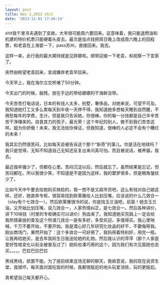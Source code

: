 ```yaml
---
layout: post
title: Nov 1,2013 shit
date: '2013-11-01 17:46:14'
---
```



shit我千里寻夫遇到了变故。大爷很可能周六要回来。这意味着，我只能退燃油和机建的特价机票只能硬着头皮去。最次是加点钱把周日晚上改成周六晚上的回程票，和老袁在上海耍一下，pass苏州，直接回来。我去。

这样一来，此行我的最大期待就是见胖娜啦。顺带迎接一下老袁，和视察一下宜家了。

突然由盼望老袁回来，变成嫌弃老袁早回来。

今天早上，我在海尔立交桥堵了50分钟。

今天出门的时候，脑残，放在手边的带给娜娜的干海鲜没带。

今天杏杏打电话说，日本的有钱人太多，别墅，奢侈品，对她来说，可望不可及。我知道她打工又多么累每天到半夜一天停不得，我知道她多想每天睡到自然醒，不用愁每年的学费，生计。但是我只告诉她，你很棒，你的每一分钱都是自己辛辛苦苦干净赚来的。自食其力的孩子，最光荣！这个年纪的别人，做不到我们杏杏这样。姐为你骄傲！未来，我无法给你保证，但我知道，很棒的人必定不会有个糟烂的未来！

我其实仍然很苦闷，比如每天会被告诉这个那个“新奇”的事儿。你是活在地球吗？我只是觉得，无知不知道自己无知还反复出来问真可怕。而且被说话，被养猫，我去。

最近我牢骚少了，但都在心里。苦闷沉淀以后，然后就忘了。虽然结果是忘记，但苦闷都在。所以我很少笑，不知道是不是因为这样，我的噩梦很多，但是眼角皱纹少了。

比如今天中午要去给她妈买抹脸的，我一想不是又超市货吧，这么有钱对自己娘这样。还好，她直奔专柜，很容易找到欧莱雅给人比划压嘴，应该说的什么几效合一（olay有个七效合一）。然后欧莱雅很冷的说，你是找玉兰油吧，前面！她去玉兰油，又开始比划压嘴，说几效合一，人家热情纠正，是七效合一。然后各种讲价，讲下10块钱（村里的专柜确实可以讲价）狗血来了。我知道她买完路上一定会给我热情豪放的普及这个所谓几效合一是有多好，多受欢迎，多值得买。我心里呐喊，千万不要开始，不要开始。我是潜心好几年研究化妆品的好不，不要侮辱我。刚出商场门，果然开始了：这个多效合一可好用了，我妈用着特别好，用完一瓶，让我再给她买，是去年我妈生日我送给她的礼物。然后我认识的萍萍（那个人家底爱好性格变化以前全被普及过了）她妈也凑巧用的这个，因为我们有次见面她也去买。。。。。巴拉巴拉巴拉

黑线黑线，欲罢不能。为了提前结束这场无聊的聊天，我故意说，我妈现在说资生堂。我很坏。每天面对面吃饭的时候，我都很尴尬的地头玩爱消除，玩的更尴尬。

真希望自己每天都开心。

 

 


